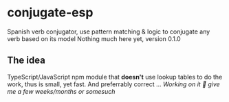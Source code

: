 # conjugate-esp
Spanish verb conjugator, use pattern matching & logic to conjugate any verb based on its model
Nothing much here yet, version 0.1.0
## The idea 
TypeScript/JavaScript npm module that **doesn't** use lookup tables to do the work, thus is small, yet fast.  And preferrably correct ...
*Working on it :thinking: give me a few weeks/months or somesuch*
